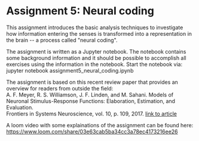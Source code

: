 # Assignment 5: Neural coding

This assignment introduces the basic analysis techniques to investigate how
information entering the senses is transformed into a representation in the
brain -- a process called "neural coding".

The assignment is written as a Jupyter notebook. The notebook contains some
background information and it should be possible to accomplish all exercises
using the information in the notebook. Start the notebook via:
jupyter notebook assignment5_neural_coding.ipynb

The assignment is based on this recent review paper that provides an overview
for readers from outside the field:  
A. F. Meyer, R. S. Williamson, J. F. Linden, and M. Sahani. Models of Neuronal Stimulus-Response Functions: Elaboration, Estimation, and Evaluation.  
Frontiers in Systems Neuroscience, vol. 10, p. 109, 2017. [link to article](https://www.frontiersin.org/articles/10.3389/fnsys.2016.00109)

A loom video with some explainations of the assignment can be found here:  
https://www.loom.com/share/03e63cab5ba34cc3a78ec4173216ee26
